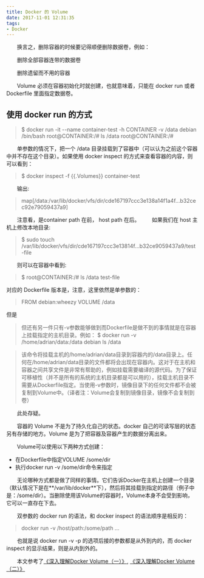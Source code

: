 ```yaml
---
title: Docker 的 Volume
date: 2017-11-01 12:31:35
tags:
- Docker
---
```


&emsp;&emsp;换言之，删除容器的时候要记得顺便删除数据卷，例如：

&emsp;&emsp;删除全部容器连带的数据卷

&emsp;&emsp;删除遗留而不用的容器

&emsp;&emsp;Volume 必须在容器初始化时就创建，也就意味着，只能在 docker run 或者 Dockerfile 里面指定数据卷。

## 使用 docker run 的方式 ##

>$ docker run -it --name container-test -h CONTAINER -v /data debian /bin/bash
root@CONTAINER:/# ls /data
root@CONTAINER:/# 

&emsp;&emsp;单参数的情况下，把一个 /data 目录挂载到了容器中（可以认为之前这个容器中并不存在这个目录）。如果使用 docker inspect 的方式来查看容器的内容，则可以看到：

> $ docker inspect -f {{.Volumes}} container-test

&emsp;&emsp;输出:
 
>map[/data:/var/lib/docker/vfs/dir/cde167197ccc3e138a14f1a4f...b32cec92e79059437a9] 

&emsp;&emsp;注意看，是container path 在前， host path 在后。
&emsp;&emsp;如果我们在 host 主机上修改本地目录:
    
> $ sudo touch /var/lib/docker/vfs/dir/cde167197ccc3e13814f...b32ce9059437a9/test-file

&emsp;&emsp;则可以在容器中看到:

 > $ root@CONTAINER:/# ls /data
test-file

对应的 Dockerfile 版本是，注意，这里依然是单参数的：

>FROM debian:wheezy
VOLUME /data

但是

>但还有另一件只有-v参数能够做到而Dockerfile是做不到的事情就是在容器上挂载指定的主机目录。例如：
$ docker run -v /home/adrian/data:/data debian ls /data

>该命令将挂载主机的/home/adrian/data目录到容器内的/data目录上。任何在/home/adrian/data目录的文件都将会出现在容器内。这对于在主机和容器之间共享文件是非常有帮助的，例如挂载需要编译的源代码。为了保证可移植性（并不是所有的系统的主机目录都是可以用的），挂载主机目录不需要从Dockerfile指定。当使用-v参数时，镜像目录下的任何文件都不会被复制到Volume中。（译者注：Volume会复制到镜像目录，镜像不会复制到卷）

&emsp;&emsp;此处存疑。

&emsp;&emsp;容器的 Volume 不是为了持久化自己的状态。docker 自己的可读写层的状态另有存储的地方。Volume 是为了把容器及容器产生的数据分离出来。

&emsp;&emsp;Volume可以使用以下两种方式创建：

 - 在Dockerfile中指定VOLUME /some/dir
 - 执行docker run -v /some/dir命令来指定

&emsp;&emsp;无论哪种方式都是做了同样的事情。它们告诉Docker在主机上创建一个目录（默认情况下是在**/var/lib/docker**下），然后将其挂载到指定的路径（例子中是：/some/dir）。当删除使用该Volume的容器时，Volume本身不会受到影响，它可以一直存在下去。

&emsp;&emsp;双参数的 docker run 的语法，和 docker inspect 的语法顺序是相反的：

>docker run -v /host/path:/some/path ...

&emsp;&emsp;也就是说 docker run -v -p 的选项后接的参数都是从外到内的，而 docker inspect 的显示结果，则是从内到外的。

&emsp;&emsp;本文参考了[《深入理解Docker Volume（一）》][1], [《深入理解Docker Volume（二）》][2]


  [1]: http://dockone.io/article/128
  [2]: http://dockone.io/article/129